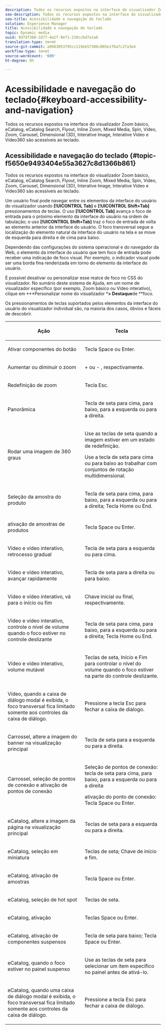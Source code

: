 ```yaml
---
description: Todos os recursos expostos na interface do visualizador Zoom básico, eCatalog, eCatalog Search, Flyout, Inline Zoom, Mixed Media, Spin, Video, Zoom, Dimensional (3D), Carrossel, Interative Image, Interative Video e Video360 são acessíveis ao teclado.
seo-description: Todos os recursos expostos na interface do visualizador Zoom básico, eCatalog, eCatalog Search, Flyout, Inline Zoom, Mixed Media, Spin, Video, Zoom, Dimensional (3D), Carrossel, Interative Image, Interative Video e Video360 são acessíveis ao teclado.
seo-title: Acessibilidade e navegação do teclado
solution: Experience Manager
title: Acessibilidade e navegação do teclado
topic: Dynamic media
uuid: 9d7df3b0-2d77-4a2f-9ef1-210ccbd7a1a6
translation-type: tm+mt
source-git-commit: a0983053795cc119eb57386c005e1f8a7c2fa3e4
workflow-type: tm+mt
source-wordcount: '609'
ht-degree: 0%

---
```



# Acessibilidade e navegação do teclado{#keyboard-accessibility-and-navigation}

Todos os recursos expostos na interface do visualizador Zoom básico, eCatalog, eCatalog Search, Flyout, Inline Zoom, Mixed Media, Spin, Video, Zoom, Carousel, Dimensional (3D), Interative Image, Interative Video e Video360 são acessíveis ao teclado.

<!-- Updated June 1, 2020 from https://wiki.corp.adobe.com/pages/viewpage.action?spaceKey=scene7qa&title=s7Viewers%2C+S7SDK%2C+S7OnDemand+Release+Notes - Contact is Sasha -->

## Acessibilidade e navegação do teclado {#topic-f5650e9493404e55a3627c8d1366b861}

Todos os recursos expostos na interface do visualizador Zoom básico, eCatalog, eCatalog Search, Flyout, Inline Zoom, Mixed Media, Spin, Video, Zoom, Carousel, Dimensional (3D), Interative Image, Interative Video e Video360 são acessíveis ao teclado.

Um usuário final pode navegar entre os elementos da interface do usuário do visualizador usando **[!UICONTROL Tab]** e **[!UICONTROL Shift+Tab]** pressionamentos de teclas. O uso **[!UICONTROL Tab]** avança o foco de entrada para o próximo elemento da interface do usuário na ordem de tabulação; o uso **[!UICONTROL Shift+Tab]** traz o foco de entrada de volta ao elemento anterior da interface do usuário. O foco transversal segue a localização do elemento natural da interface do usuário na tela e se move de esquerda para direita e de cima para baixo.

Dependendo das configurações do sistema operacional e do navegador da Web, o elemento da interface do usuário que tem foco de entrada pode receber uma indicação de foco visual. Por exemplo, o indicador visual pode ser uma borda fina renderizada em torno do elemento da interface do usuário.

É possível desativar ou personalizar esse realce de foco no CSS do visualizador. No sumário deste sistema de Ajuda, em um nome de visualizador específico (por exemplo, Zoom básico ou Vídeo interativo), clique em ***Personalizar nome do visualizador ***> Destaque**de **foco.

Os pressionamentos de teclas suportados pelos elementos da interface do usuário do visualizador individual são, na maioria dos casos, óbvios e fáceis de descobrir.

<table id="table_8C49100412224324BF1DBF7FDFDCCBF8"> 
 <thead> 
  <tr> 
   <th colname="col1" class="entry"> <p>Ação </p> </th> 
   <th colname="col2" class="entry"> <p>Tecla </p> </th> 
  </tr> 
 </thead>
 <tbody> 
  <tr> 
   <td colname="col1"> <p>Ativar componentes do botão </p> </td> 
   <td colname="col2"> <p>Tecla Space ou Enter. </p> </td> 
  </tr> 
  <tr> 
   <td colname="col1"> <p>Aumentar ou diminuir o zoom </p> </td> 
   <td colname="col2"> <p> <span class="uicontrol"> + </span> ou <span class="uicontrol"> - </span>, respectivamente. </p> </td> 
  </tr> 
  <tr> 
   <td colname="col1"> <p>Redefinição de zoom </p> </td> 
   <td colname="col2"> <p>Tecla Esc. </p> </td> 
  </tr> 
  <tr> 
   <td colname="col1"> <p>Panorâmica </p> </td> 
   <td colname="col2"> <p>Tecla de seta para cima, para baixo, para a esquerda ou para a direita. </p> </td> 
  </tr> 
  <tr> 
   <td colname="col1"> <p>Rodar uma imagem de 360 graus </p> </td> 
   <td colname="col2"> <p>Use as teclas de seta quando a imagem estiver em um estado de redefinição. </p> <p>Use a tecla de seta para cima ou para baixo ao trabalhar com conjuntos de rotação multidimensional. </p> </td> 
  </tr> 
  <tr> 
   <td colname="col1"> <p>Seleção da amostra do produto </p> </td> 
   <td colname="col2"> <p>Tecla de seta para cima, para baixo, para a esquerda ou para a direita; Tecla Home ou End. </p> </td> 
  </tr> 
  <tr> 
   <td colname="col1"> <p>ativação de amostras de produtos </p> </td> 
   <td colname="col2"> <p>Tecla Space ou Enter. </p> </td> 
  </tr> 
  <tr> 
   <td colname="col1"> <p>Vídeo e vídeo interativo, retrocesso gradual </p> </td> 
   <td colname="col2"> <p>Tecla de seta para a esquerda ou para cima. </p> </td> 
  </tr> 
  <tr> 
   <td colname="col1"> <p>Vídeo e vídeo interativo, avançar rapidamente </p> </td> 
   <td colname="col2"> <p>Tecla de seta para a direita ou para baixo. </p> </td> 
  </tr> 
  <tr> 
   <td colname="col1"> <p>Vídeo e vídeo interativo, vá para o início ou fim </p> </td> 
   <td colname="col2"> <p>Chave inicial ou final, respectivamente. </p> </td> 
  </tr> 
  <tr> 
   <td colname="col1"> <p>Vídeo e vídeo interativo, controle o nível de volume quando o foco estiver no controle deslizante </p> </td> 
   <td colname="col2"> <p>Tecla de seta para cima, para baixo, para a esquerda ou para a direita; Tecla Home ou End. </p> </td> 
  </tr> 
  <tr> 
   <td colname="col1"> <p>Vídeo e vídeo interativo, volume mutável </p> </td> 
   <td colname="col2"> <p>Teclas de seta, Início e Fim para controlar o nível do volume quando o foco estiver na parte do controle deslizante. </p> </td> 
  </tr> 
  <tr> 
   <td colname="col1"> <p>Vídeo, quando a caixa de diálogo modal é exibida, o foco transversal fica limitado somente aos controles da caixa de diálogo. </p> </td> 
   <td colname="col2"> <p>Pressione a tecla Esc para fechar a caixa de diálogo. </p> </td> 
  </tr> 
  <tr> 
   <td colname="col1"> <p>Carrossel, altere a imagem do banner na visualização principal </p> </td> 
   <td colname="col2"> <p>Tecla de seta para a esquerda ou para a direita. </p> </td> 
  </tr> 
  <tr> 
   <td colname="col1"> <p>Carrossel, seleção de pontos de conexão e ativação de pontos de conexão </p> </td> 
   <td colname="col2"> <p>Seleção de pontos de conexão: tecla de seta para cima, para baixo, para a esquerda ou para a direita </p> <p>ativação do ponto de conexão: Tecla Space ou Enter. </p> </td> 
  </tr> 
  <tr> 
   <td colname="col1"> <p>eCatalog, altere a imagem da página na visualização principal </p> </td> 
   <td colname="col2"> <p> Teclas de seta para a esquerda ou para a direita. </p> </td> 
  </tr> 
  <tr> 
   <td colname="col1"> <p>eCatalog, seleção em miniatura </p> </td> 
   <td colname="col2"> <p>Teclas de seta; Chave de início e fim. </p> </td> 
  </tr> 
  <tr> 
   <td colname="col1"> <p>eCatalog, ativação de amostras </p> </td> 
   <td colname="col2"> <p>Tecla Space ou Enter. </p> </td> 
  </tr> 
  <tr> 
   <td colname="col1"> <p>eCatalog, seleção de hot spot </p> </td> 
   <td colname="col2"> <p>Teclas de seta. </p> </td> 
  </tr> 
  <tr> 
   <td colname="col1"> <p>eCatalog, ativação </p> </td> 
   <td colname="col2"> <p>Teclas Space ou Enter. </p> </td> 
  </tr> 
  <tr> 
   <td colname="col1"> <p>eCatalog, ativação de componentes suspensos </p> </td> 
   <td colname="col2"> <p> Tecla de seta para baixo; Tecla Space ou Enter. </p> </td> 
  </tr> 
  <tr> 
   <td colname="col1"> <p>eCatalog, quando o foco estiver no painel suspenso </p> </td> 
   <td colname="col2"> <p>Use as teclas de seta para selecionar um item específico no painel antes de ativá-lo. </p> </td> 
  </tr> 
  <tr> 
   <td colname="col1"> <p>eCatalog, quando uma caixa de diálogo modal é exibida, o foco transversal fica limitado somente aos controles da caixa de diálogo. </p> </td> 
   <td colname="col2"> <p>Pressione a tecla Esc para fechar a caixa de diálogo. </p> </td> 
  </tr> 
 </tbody> 
</table>

